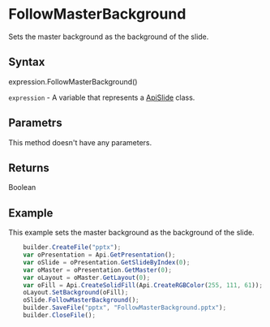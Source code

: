 # FollowMasterBackground

Sets the master background as the background of the slide.

## Syntax

expression.FollowMasterBackground() 

`expression` - A variable that represents a [ApiSlide](../ApiSlide.md) class.

## Parametrs

This method doesn't have any parameters.

## Returns

Boolean

## Example

This example sets the master background as the background of the slide.

```javascript
	builder.CreateFile("pptx");
	var oPresentation = Api.GetPresentation();
	var oSlide = oPresentation.GetSlideByIndex(0);
	var oMaster = oPresentation.GetMaster(0);
	var oLayout = oMaster.GetLayout(0);
	var oFill = Api.CreateSolidFill(Api.CreateRGBColor(255, 111, 61));
	oLayout.SetBackground(oFill);
	oSlide.FollowMasterBackground();
	builder.SaveFile("pptx", "FollowMasterBackground.pptx");
	builder.CloseFile();
```